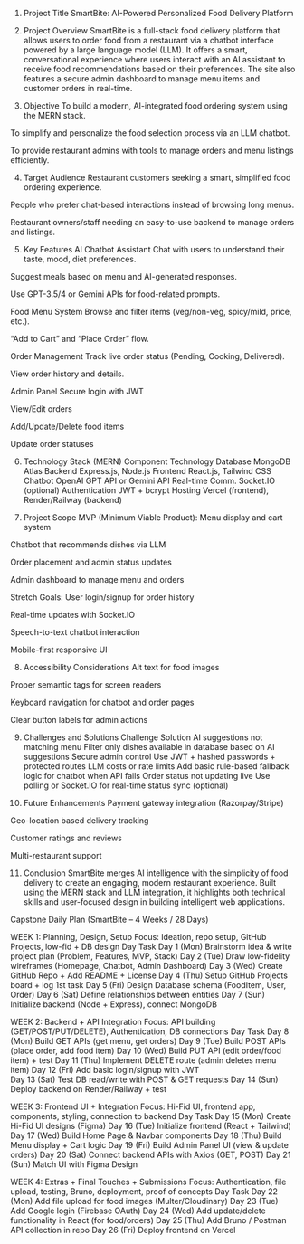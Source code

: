 1. Project Title
SmartBite: AI-Powered Personalized Food Delivery Platform

2. Project Overview
SmartBite is a full-stack food delivery platform that allows users to order food from a restaurant via a chatbot interface powered by a large language model (LLM). It offers a smart, conversational experience where users interact with an AI assistant to receive food recommendations based on their preferences. The site also features a secure admin dashboard to manage menu items and customer orders in real-time.

3. Objective
To build a modern, AI-integrated food ordering system using the MERN stack.


To simplify and personalize the food selection process via an LLM chatbot.


To provide restaurant admins with tools to manage orders and menu listings efficiently.



4. Target Audience
Restaurant customers seeking a smart, simplified food ordering experience.


People who prefer chat-based interactions instead of browsing long menus.


Restaurant owners/staff needing an easy-to-use backend to manage orders and listings.



5. Key Features
AI Chatbot Assistant
Chat with users to understand their taste, mood, diet preferences.


Suggest meals based on menu and AI-generated responses.


Use GPT-3.5/4 or Gemini APIs for food-related prompts.


Food Menu System
Browse and filter items (veg/non-veg, spicy/mild, price, etc.).


“Add to Cart” and “Place Order” flow.


Order Management
Track live order status (Pending, Cooking, Delivered).


View order history and details.


 Admin Panel
Secure login with JWT


View/Edit orders


Add/Update/Delete food items


Update order statuses



6. Technology Stack (MERN)
Component
Technology
Database
MongoDB Atlas
Backend
Express.js, Node.js
Frontend
React.js, Tailwind CSS
Chatbot
OpenAI GPT API or Gemini API
Real-time Comm.
Socket.IO (optional)
Authentication
JWT + bcrypt
Hosting
Vercel (frontend), Render/Railway (backend)


7. Project Scope
MVP (Minimum Viable Product):
Menu display and cart system


Chatbot that recommends dishes via LLM


Order placement and admin status updates


Admin dashboard to manage menu and orders


Stretch Goals:
User login/signup for order history


Real-time updates with Socket.IO


Speech-to-text chatbot interaction


Mobile-first responsive UI



8. Accessibility Considerations
Alt text for food images


Proper semantic tags for screen readers


Keyboard navigation for chatbot and order pages


Clear button labels for admin actions



9. Challenges and Solutions
Challenge
Solution
AI suggestions not matching menu
Filter only dishes available in database based on AI suggestions
Secure admin control
Use JWT + hashed passwords + protected routes
LLM costs or rate limits
Add basic rule-based fallback logic for chatbot when API fails
Order status not updating live
Use polling or Socket.IO for real-time status sync (optional)


10. Future Enhancements
Payment gateway integration (Razorpay/Stripe)


Geo-location based delivery tracking


Customer ratings and reviews


Multi-restaurant support



11. Conclusion
SmartBite merges AI intelligence with the simplicity of food delivery to create an engaging, modern restaurant experience. Built using the MERN stack and LLM integration, it highlights both technical skills and user-focused design in building intelligent web applications.

 Capstone Daily Plan (SmartBite – 4 Weeks / 28 Days)


WEEK 1: Planning, Design, Setup
 Focus: Ideation, repo setup, GitHub Projects, low-fid + DB design
Day
Task
Day 1 (Mon)
Brainstorm idea & write project plan (Problem, Features, MVP, Stack) 
Day 2 (Tue)
Draw low-fidelity wireframes (Homepage, Chatbot, Admin Dashboard) 
Day 3 (Wed)
Create GitHub Repo + Add README + License 
Day 4 (Thu)
Setup GitHub Projects board + log 1st task 
Day 5 (Fri)
Design Database schema (FoodItem, User, Order) 
Day 6 (Sat)
Define relationships between entities 
Day 7 (Sun)
Initialize backend (Node + Express), connect MongoDB 


 WEEK 2: Backend + API Integration
Focus: API building (GET/POST/PUT/DELETE), Authentication, DB connections
Day
Task
Day 8 (Mon)
Build GET APIs (get menu, get orders) 
Day 9 (Tue)
Build POST APIs (place order, add food item) 
Day 10 (Wed)
Build PUT API (edit order/food item) + test 
Day 11 (Thu)
Implement DELETE route (admin deletes menu item)
Day 12 (Fri)
Add basic login/signup with JWT  
Day 13 (Sat)
Test DB read/write with POST & GET requests 
Day 14 (Sun)
Deploy backend on Render/Railway + test 


WEEK 3: Frontend UI + Integration
 Focus: Hi-Fid UI, frontend app, components, styling, connection to backend
Day
Task
Day 15 (Mon)
Create Hi-Fid UI designs (Figma) 
Day 16 (Tue)
Initialize frontend (React + Tailwind) 
Day 17 (Wed)
Build Home Page & Navbar components
Day 18 (Thu)
Build Menu display + Cart logic 
Day 19 (Fri)
Build Admin Panel UI (view & update orders)
Day 20 (Sat)
Connect backend APIs with Axios (GET, POST)
Day 21 (Sun)
Match UI with Figma Design 


 WEEK 4: Extras + Final Touches + Submissions
 Focus: Authentication, file upload, testing, Bruno, deployment, proof of concepts
Day
Task
Day 22 (Mon)
Add file upload for food images (Multer/Cloudinary)
Day 23 (Tue)
Add Google login (Firebase OAuth) 
Day 24 (Wed)
Add update/delete functionality in React (for food/orders) 
Day 25 (Thu)
Add Bruno / Postman API collection in repo 
Day 26 (Fri)
Deploy frontend on Vercel 










